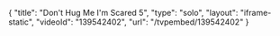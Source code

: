 {
    "title": "Don't Hug Me I'm Scared 5",
    "type": "solo",
    "layout": "iframe-static",
    "videoId": "139542402",
    "url": "\/tvpembed\/139542402"
}